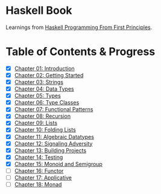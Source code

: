 # Haskell Book

Learnings from [Haskell Programming From First Principles](http://haskellbook.com).

# Table of Contents & Progress

- [x] [Chapter 01: Introduction](./Chapters/01Introduction/)
- [x] [Chapter 02: Getting Started](./Chapters/02GettingStarted/)
- [x] [Chapter 03: Strings](./Chapters/03Strings/)
- [x] [Chapter 04: Data Types](./Chapters/04DataTypes/)
- [x] [Chapter 05: Types](./Chapters/05Types/)
- [x] [Chapter 06: Type Classes](./Chapters/06TypeClasses/)
- [x] [Chapter 07: Functional Patterns](./Chapters/07FunctionalPatterns/)
- [x] [Chapter 08: Recursion](./Chapters/08Recursion/)
- [x] [Chapter 09: Lists](./Chapters/09Lists/)
- [x] [Chapter 10: Folding Lists](./Chapters/10FoldingLists/)
- [x] [Chapter 11: Algebraic Datatypes](./Chapters/11AlgebraicDatatypes/)
- [x] [Chapter 12: Signaling Adversity](./Chapters/12SignalingAdversity/)
- [x] [Chapter 13: Building Projects](./Chapters/13BuildingProjects/)
- [x] [Chapter 14: Testing](./Chapters/14Testing/)
- [x] [Chapter 15: Monoid and Semigroup](./Chapters/15MonoidandSemigroup/)
- [ ] [Chapter 16: Functor](./Chapters/16Functor/)
- [ ] [Chapter 17: Applicative](./Chapters/17Applicative/)
- [ ] [Chapter 18: Monad](./Chapters/18Monad/)
